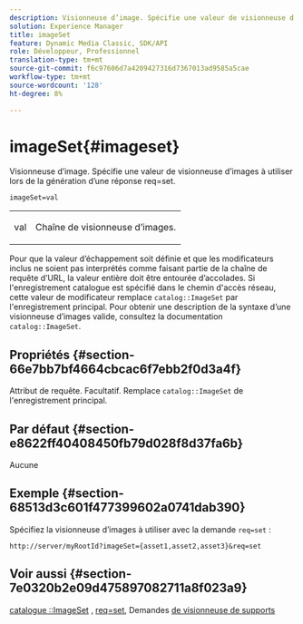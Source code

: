 ```yaml
---
description: Visionneuse d’image. Spécifie une valeur de visionneuse d’images à utiliser lors de la génération d’une réponse req=set.
solution: Experience Manager
title: imageSet
feature: Dynamic Media Classic, SDK/API
role: Développeur, Professionnel
translation-type: tm+mt
source-git-commit: f6c97606d7a4209427316d7367013ad9585a5cae
workflow-type: tm+mt
source-wordcount: '128'
ht-degree: 8%

---
```



# imageSet{#imageset}

Visionneuse d’image. Spécifie une valeur de visionneuse d’images à utiliser lors de la génération d’une réponse req=set.

`imageSet=val`

<table id="simpletable_F697691D166C407D82233664814F4663"> 
 <tr class="strow"> 
  <td class="stentry"> <p><span class="codeph"> <span class="varname"> val</span></span> </p> </td> 
  <td class="stentry"> <p>Chaîne de visionneuse d’images. </p></td> 
 </tr> 
</table>

Pour que la valeur d’échappement soit définie et que les modificateurs inclus ne soient pas interprétés comme faisant partie de la chaîne de requête d’URL, la valeur entière doit être entourée d’accolades. Si l&#39;enregistrement catalogue est spécifié dans le chemin d&#39;accès réseau, cette valeur de modificateur remplace `catalog::ImageSet` par l&#39;enregistrement principal. Pour obtenir une description de la syntaxe d’une visionneuse d’images valide, consultez la documentation `catalog::ImageSet`.

## Propriétés {#section-66e7bb7bf4664cbcac6f7ebb2f0d3a4f}

Attribut de requête. Facultatif. Remplace `catalog::ImageSet` de l&#39;enregistrement principal.

## Par défaut {#section-e8622ff40408450fb79d028f8d37fa6b}

Aucune

## Exemple {#section-68513d3c601f477399602a0741dab390}

Spécifiez la visionneuse d’images à utiliser avec la demande `req=set` :

`http://server/myRootId?imageSet={asset1,asset2,asset3}&req=set`

## Voir aussi {#section-7e0320b2e09d475897082711a8f023a9}

[catalogue ::ImageSet](/help/aem-is-ir-api/is-api/image-catalog/image-serving-api-ref/c-image-catalog-reference/c-image-svg-data-reference/c-image-data-reference/r-imageset-cat.md) ,  [req=set](../../../../../is-api/http-ref/image-serving-api-ref/c-http-protocol-reference/c-command-reference/r-req/r-req.md#reference-907cdb4a97034db7ad94695f25552e76), Demandes  [de visionneuse de supports](../../../../../is-api/http-ref/image-serving-api-ref/c-http-protocol-reference/c-syntax-and-features/r-media-set-requests.md#reference-f2f2aa11208b47609fe17848d3b86a0b)

